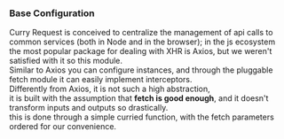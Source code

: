 ### Base Configuration
Curry Request is conceived to centralize the management of api calls to common services (both in Node and in the browser);
in the js ecosystem the most popular package for dealing with XHR is Axios, but we weren't satisfied with it so this module.
<br/>
Similar to Axios you can configure instances, and through the pluggable fetch module it can easily implement interceptors.
<br/>
Differently from Axios, it is not such a high abstraction,  
it is built with the assumption that __fetch is good enough__, and it doesn't transform inputs and outputs so drastically.  
this is done through a simple curried function, with the fetch parameters ordered for our convenience.
